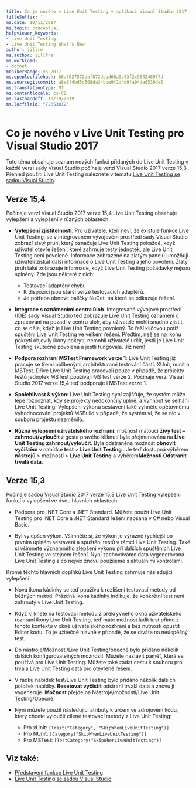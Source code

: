 ```yaml
---
title: Co je nového v Live Unit Testing v aplikaci Visual Studio 2017
titleSuffix: ''
ms.date: 10/11/2017
ms.topic: conceptual
helpviewer_keywords:
- Live Unit Testing
- Live Unit Testing What's New
author: jillre
ms.author: jillfra
ms.workload:
- dotnet
monikerRange: vs-2017
ms.openlocfilehash: b8a7627572daf872ddbd66a9c93f2c904246977d
ms.sourcegitcommit: a8e8f4bd5d508da34bbe9f2d4d9fa94da0539de0
ms.translationtype: MT
ms.contentlocale: cs-CZ
ms.lasthandoff: 10/19/2019
ms.locfileid: "72653012"
---
```

# <a name="whats-new-in-live-unit-testing-for-visual-studio-2017"></a>Co je nového v Live Unit Testing pro Visual Studio 2017

Toto téma obsahuje seznam nových funkcí přidaných do Live Unit Testing v každé verzi sady Visual Studio počínaje verzí Visual Studio 2017 verze 15,3. Přehled použití Live Unit Testing naleznete v tématu [Live Unit Testing se sadou Visual Studio](live-unit-testing.md).

## <a name="version-154"></a>Verze 15,4

Počínaje verzí Visual Studio 2017 verze 15,4 Live Unit Testing obsahuje vylepšení a vylepšení v různých oblastech:

- **Vylepšení zjistitelnosti**. Pro uživatele, kteří neví, že existuje funkce Live Unit Testing, se v integrovaném vývojovém prostředí sady Visual Studio zobrazí zlatý pruh, který označuje Live Unit Testing pokaždé, když uživatel otevře řešení, které zahrnuje testy jednotek, ale Live Unit Testing není povolené. Informace zobrazené na zlatým panelu umožňují uživateli získat další informace o Live Unit Testing a jeho povolení. Zlatý pruh také zobrazuje informace, když Live Unit Testing požadavky nejsou splněny. Zde jsou některé z nich:

  - Testovací adaptéry chybí.
  - K dispozici jsou starší verze testovacích adaptérů.
  - Je potřeba obnovit balíčky NuGet, na které se odkazuje řešení.

- **Integrace s oznámeními centra úloh**. Integrované vývojové prostředí (IDE) sady Visual Studio teď zobrazuje Live Unit Testing oznámení o zpracování na pozadí v centru úloh, aby uživatelé mohli snadno zjistit, co se děje, když je Live Unit Testing povolený. To řeší klíčovou potíž spuštění Live Unit Testing ve velkém řešení. Předtím, než se na ikonu pokrytí objevily ikony pokrytí, nemohli uživatelé určit, jestli je Live Unit Testing skutečně povolená a jestli fungovala. Již není!

- **Podpora rozhraní MSTest Framework verze 1**: Live Unit Testing již pracuje se třemi oblíbenými architekturami testování částí: XUnit, nunit a MSTest. Dříve Live Unit Testing pracovali pouze v případě, že projekty testů jednotek MSTest používají MS test verze 2. Počínaje verzí Visual Studio 2017 verze 15,4 teď podporuje i MSTest verze 1.

- **Spolehlivost & výkon**: Live Unit Testing nyní zajišťuje, že systém může lépe rozpoznat, kdy se projekty nedokončily úplně, a vyhnout se selhání Live Unit Testing. Vylepšení výkonu sestavení také vyhněte opětovnému vyhodnocování projektů MSBuild v případě, že systém ví, že se nic v souboru projektu nezměnilo.

- **Různá vylepšení uživatelského rozhraní**: možnost matoucí **živý test – zahrnout/vyloučit** z gesta pravého kliknutí byla přejmenována na **Live Unit Testing zahrnout/vyloučit**. Byla odstraněna možnost **obnovit vyčištění** v nabídce **test**  > **Live Unit Testing** . Je teď dostupná výběrem **nástrojů**  >  možností  > **Live Unit Testing** a výběrem**Možnosti** **Odstranit trvalá data**.

## <a name="version-153"></a>Verze 15,3

Počínaje sadou Visual Studio 2017 verze 15,3 Live Unit Testing vylepšení funkcí a vylepšení ve dvou hlavních oblastech:

- Podpora pro .NET Core a .NET Standard. Můžete použít Live Unit Testing pro .NET Core a .NET Standard řešení napsaná v C# nebo Visual Basic.

- Byl vylepšen výkon. Všimněte si, že výkon je výrazně rychlejší po prvním úplném sestavení a spuštění testů v rámci Live Unit Testing. Také si všimnete významného zlepšení výkonu při dalších spuštěních Live Unit Testing ve stejném řešení. Nyní zachováváme data vygenerovaná Live Unit Testing a co nejvíc znovu použijeme s aktuálními kontrolami.

Kromě těchto hlavních doplňků Live Unit Testing zahrnuje následující vylepšení:

- Nová ikona kádinky se teď používá k rozlišení testovací metody od běžných metod. Prázdná ikona kádinky indikuje, že konkrétní test není zahrnutý v Live Unit Testing.

- Když kliknete na testovací metodu z překryvného okna uživatelského rozhraní ikony Live Unit Testing, teď máte možnost ladit test přímo z tohoto kontextu v okně uživatelského rozhraní a bez nutnosti opustit Editor kódu. To je užitečné hlavně v případě, že se díváte na neúspěšný test.

- Do nástroje/Možnosti/Live Unit Testing/obecné bylo přidáno několik dalších konfigurovatelných možností. Můžete nastavit paměť, která se používá pro Live Unit Testing. Můžete také zadat cestu k souboru pro trvalá Live Unit Testing data pro otevřené řešení.

- V řádku nabídek test/Live Unit Testing bylo přidáno několik dalších položek nabídky. **Resetovat vyčistit** odstraní trvalá data a znovu ji vygeneruje. **Možnost** přejde na Nástroje/možnosti/Live Unit Testing/Obecné.

- Nyní můžete použít následující atributy k určení ve zdrojovém kódu, který chcete vyloučit cílené testovací metody z Live Unit Testing:

  - Pro xUnit: `[Trait("Category", "SkipWhenLiveUnitTesting")]`
  - Pro NUnit: `[Category("SkipWhenLiveUnitTesting")]`
  - Pro MSTest: `[TestCategory("SkipWhenLiveUnitTesting")]`

## <a name="see-also"></a>Viz také:

- [Představení funkce Live Unit Testing](live-unit-testing-intro.md)
- [Live Unit Testing se sadou Visual Studio](live-unit-testing.md)
